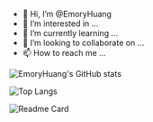 - 👋 Hi, I’m @EmoryHuang
- 👀 I’m interested in ...
- 🌱 I’m currently learning ...
- 💞️ I’m looking to collaborate on ...
- 📫 How to reach me ...

![EmoryHuang's GitHub stats](https://github-readme-stats.vercel.app/api?username=EmoryHuang&show_icons=true&theme=tokyonight)

![Top Langs](https://github-readme-stats.vercel.app/api/top-langs/?username=EmoryHuang)

![Readme Card](https://github-readme-stats.vercel.app/api/pin/?username=EmoryHuang&repo=github-readme-stats)

<!---
EmoryHuang/EmoryHuang is a ✨ special ✨ repository because its `README.md` (this file) appears on your GitHub profile.
You can click the Preview link to take a look at your changes.
--->
